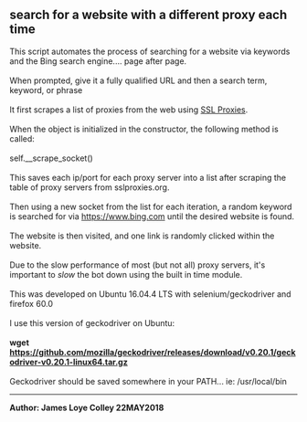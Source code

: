 ## search for a website with a different proxy each time
This script automates the process of searching for a website via keywords
and the Bing search engine.... page after page.
<br><br>
When prompted, give it a fully qualified URL and then a search term, keyword, or phrase
<br><br>
It first scrapes a list of proxies from the web
using <a href="https://www.sslproxies.org">SSL Proxies</a>.
<br><br>
When the object is initialized in the constructor, the following method is called:
<br><br>
self.__scrape_socket()
<br><br>
This saves each ip/port for each proxy server into a list after scraping the table
of proxy servers from sslproxies.org.
<br><br>
Then using a new socket from the list for each iteration, a random keyword is
searched for via https://www.bing.com until the desired website is found.
<br><br>
The website is then visited, and one link is randomly clicked within the website.
<br><br>
Due to the slow performance of most (but not all) proxy servers, it's important to
<i>slow</i> the bot down using the built in time module.
<br><br>
This was developed on Ubuntu 16.04.4 LTS with selenium/geckodriver and firefox 60.0
<br><br>
I use this version of geckodriver on Ubuntu:
<br><br>
<b>wget https://github.com/mozilla/geckodriver/releases/download/v0.20.1/geckodriver-v0.20.1-linux64.tar.gz</b>
<br><br>
Geckodriver should be saved somewhere in your PATH... ie: /usr/local/bin
<hr>
<b>Author: James Loye Colley  22MAY2018</b>
